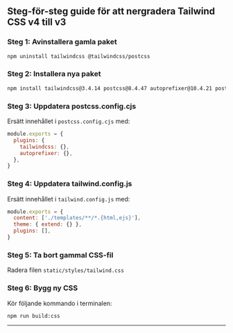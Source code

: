 ## Steg-för-steg guide för att nergradera Tailwind CSS v4 till v3

### Steg 1: Avinstallera gamla paket

```bash
npm uninstall tailwindcss @tailwindcss/postcss
```

### Steg 2: Installera nya paket

```bash
npm install tailwindcss@3.4.14 postcss@8.4.47 autoprefixer@10.4.21 postcss-cli@11.0.0
```

### Steg 3: Uppdatera postcss.config.cjs

Ersätt innehållet i `postcss.config.cjs` med:

```javascript
module.exports = {
  plugins: {
    tailwindcss: {},
    autoprefixer: {},
  },
}
```

### Steg 4: Uppdatera tailwind.config.js

Ersätt innehållet i `tailwind.config.js` med:

```javascript
module.exports = {
  content: ['./templates/**/*.{html,ejs}'],
  theme: { extend: {} },
  plugins: [],
}
```

### Steg 5: Ta bort gammal CSS-fil

Radera filen `static/styles/tailwind.css`

### Steg 6: Bygg ny CSS

Kör följande kommando i terminalen:

```bash
npm run build:css
```

---



